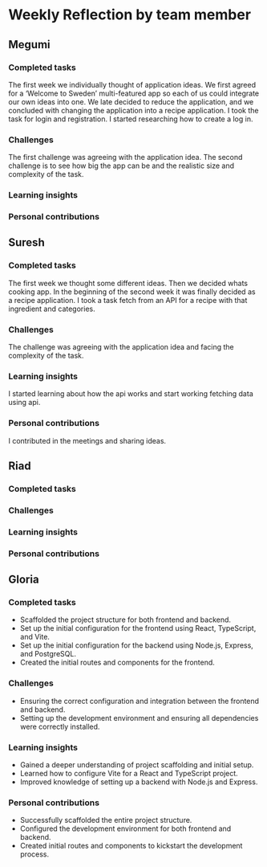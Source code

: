 # Weekly Reflection by team member

## Megumi

### Completed tasks
The first week we individually thought of application ideas. We first agreed for a ‘Welcome to Sweden’ multi-featured app so each of us could integrate our own ideas into one. 
We late decided to reduce the application, and we concluded with changing the application into a recipe application. I took the task for login and registration. I started researching how to create a log in. 
### Challenges
The first challenge was agreeing with the application idea. The second challenge is to see how big the app can be and the realistic size and complexity of the task.
### Learning insights

### Personal contributions

## Suresh

### Completed tasks
The first week we thought some different ideas. Then we decided whats cooking app. 
In the beginning of the second week it was finally decided as a recipe application. I took a task fetch from an API for a recipe with that ingredient and categories.
### Challenges
The challenge was agreeing with the application idea and facing the complexity of the task.
### Learning insights
I started learning about how the api works and start working fetching data using api. 
### Personal contributions
I contributed in the meetings and sharing ideas.

## Riad

### Completed tasks

### Challenges

### Learning insights

### Personal contributions

## Gloria

### Completed tasks

- Scaffolded the project structure for both frontend and backend.
- Set up the initial configuration for the frontend using React, TypeScript, and Vite.
- Set up the initial configuration for the backend using Node.js, Express, and PostgreSQL.
- Created the initial routes and components for the frontend.

### Challenges

- Ensuring the correct configuration and integration between the frontend and backend.
- Setting up the development environment and ensuring all dependencies were correctly installed.

### Learning insights

- Gained a deeper understanding of project scaffolding and initial setup.
- Learned how to configure Vite for a React and TypeScript project.
- Improved knowledge of setting up a backend with Node.js and Express.

### Personal contributions

- Successfully scaffolded the entire project structure.
- Configured the development environment for both frontend and backend.
- Created initial routes and components to kickstart the development process.
